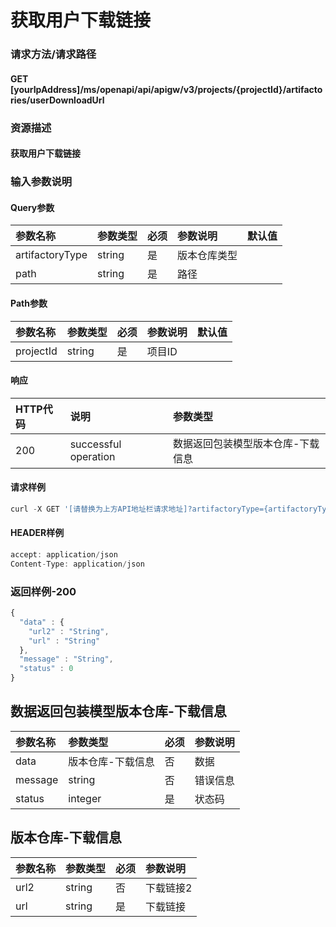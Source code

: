 # 获取用户下载链接

### 请求方法/请求路径

#### GET  \[yourIpAddress\]/ms/openapi/api/apigw/v3/projects/{projectId}/artifactories/userDownloadUrl

### 资源描述

#### 获取用户下载链接

### 输入参数说明

#### Query参数

| 参数名称 | 参数类型 | 必须 | 参数说明 | 默认值 |
| :--- | :--- | :--- | :--- | :--- |
| artifactoryType | string | 是 | 版本仓库类型 |  |
| path | string | 是 | 路径 |  |

#### Path参数

| 参数名称 | 参数类型 | 必须 | 参数说明 | 默认值 |
| :--- | :--- | :--- | :--- | :--- |
| projectId | string | 是 | 项目ID |  |

#### 响应

| HTTP代码 | 说明 | 参数类型 |
| :--- | :--- | :--- |
| 200 | successful operation | 数据返回包装模型版本仓库-下载信息 |

#### 请求样例

```javascript
curl -X GET '[请替换为上方API地址栏请求地址]?artifactoryType={artifactoryType}&amp;path={path}'
```

#### HEADER样例

```javascript
accept: application/json
Content-Type: application/json
```

### 返回样例-200

```javascript
{
  "data" : {
    "url2" : "String",
    "url" : "String"
  },
  "message" : "String",
  "status" : 0
}
```

## 数据返回包装模型版本仓库-下载信息

| 参数名称 | 参数类型 | 必须 | 参数说明 |
| :--- | :--- | :--- | :--- |
| data | 版本仓库-下载信息 | 否 | 数据 |
| message | string | 否 | 错误信息 |
| status | integer | 是 | 状态码 |

## 版本仓库-下载信息

| 参数名称 | 参数类型 | 必须 | 参数说明 |
| :--- | :--- | :--- | :--- |
| url2 | string | 否 | 下载链接2 |
| url | string | 是 | 下载链接 |

